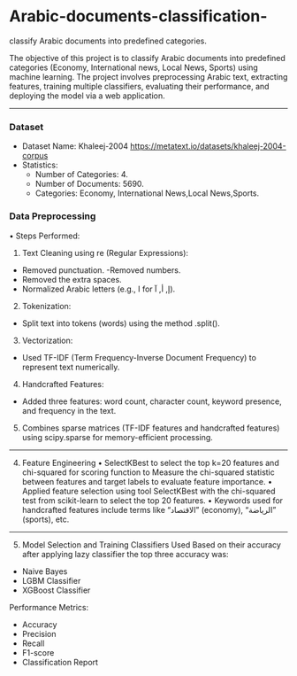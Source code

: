 # Arabic-documents-classification-
 classify Arabic documents into predefined categories.

The objective of this project is to classify Arabic documents into predefined categories (Economy, International news, Local News, Sports) using machine learning. The project involves preprocessing Arabic text, extracting features, training multiple classifiers, evaluating their performance, and deploying the model via a web application.
________________________________________
### Dataset
- Dataset Name: Khaleej-2004 https://metatext.io/datasets/khaleej-2004-corpus
- Statistics: 
  - Number of Categories: 4.
  - Number of Documents: 5690.
  - Categories: Economy, International News,Local News,Sports.
 
### Data Preprocessing
•	Steps Performed: 
1.	Text Cleaning using re (Regular Expressions): 
 -	Removed punctuation.
 -Removed numbers.
 -	Removed the extra spaces.
-	Normalized Arabic letters (e.g., ا for إ, أ, آ).
2.	Tokenization: 
 -	Split text into tokens (words) using the method .split().

3.	Vectorization: 
-	Used TF-IDF (Term Frequency-Inverse Document Frequency) to represent text numerically.
4.	Handcrafted Features: 
-	Added three features: word count, character count, keyword presence, and frequency in the text.
5.	Combines sparse matrices (TF-IDF features and handcrafted features) using scipy.sparse for memory-efficient processing.
________________________________________
4. Feature Engineering
•	SelectKBest to select the top k=20 features and chi-squared for scoring function to Measure the chi-squared statistic between features and target labels to evaluate feature importance.
•	Applied feature selection using tool SelectKBest with the chi-squared test from scikit-learn to select the top 20 features.
•	Keywords used for handcrafted features include terms like “الاقتصاد” (economy), “الرياضة” (sports), etc.
________________________________________

5. Model Selection and Training
 Classifiers Used Based on their accuracy after applying lazy classifier the top three accuracy was:
-	Naive Bayes
-	LGBM Classifier
-	XGBoost Classifier
  
Performance Metrics: 
 -	Accuracy
 -	Precision
 -	Recall
 -	F1-score
  - Classification Report


